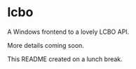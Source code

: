 lcbo
====

A Windows frontend to a lovely LCBO API.

More details coming soon.

This README created on a lunch break.
